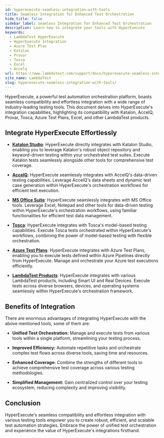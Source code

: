 ```yaml
---
id: hyperexecute-seamless-integration-with-tools
title: Seamless Integration for Enhanced Test Orchestration
hide_title: false
sidebar_label: Seamless Integration for Enhanced Test Orchestration
description: Learn how to integrate your tools with HyperExecute
keywords:
  - LambdaTest HyperExecute
  - HyperExecute Integration
  - Azure Test Plan
  - Katalon
  - Provar
  - Tosca
  - Excel
  - Accelq
url: https://www.lambdatest.com/support/docs/hyperexecute-seamless-integration-with-tools/
site_name: LambdaTest
slug: hyperexecute-seamless-integration-with-tools/
--- 
```


<script type="application/ld+json"
      dangerouslySetInnerHTML={{ __html: JSON.stringify({
       "@context": "https://schema.org",
        "@type": "BreadcrumbList",
        "itemListElement": [{
          "@type": "ListItem",
          "position": 1,
          "name": "Home",
          "item": "https://www.lambdatest.com"
        },{
          "@type": "ListItem",
          "position": 2,
          "name": "Support",
          "item": "https://www.lambdatest.com/support/docs/"
        },{
          "@type": "ListItem",
          "position": 3,
          "name": "Use Cases",
          "item": "https://www.lambdatest.com/support/docs/hyperexecute-seamless-integration-with-tools/"
        }]
      })
    }}
></script>

HyperExecute, a powerful test automation orchestration platform, boasts seamless compatibility and effortless integration with a wide range of industry-leading testing tools. This document delves into HyperExecute's integration capabilities, highlighting its compatibility with Katalon, AccelQ, Provar, Tosca, Azure Test Plans, Excel, and other LambdaTest products.

## Integrate HyperExecute Effortlessly

- [**Katalon Studio**](/docs/katalon-integration-with-hyperexecute/): HyperExecute directly integrates with Katalon Studio, enabling you to leverage Katalon's robust object repository and keyword-driven testing within your orchestrated test suites. Execute Katalon tests seamlessly alongside other tools for comprehensive test coverage.

- [**AccelQ**](/docs/hyperexecute-accelq-integration/): HyperExecute seamlessly integrates with AccelQ's data-driven testing capabilities. Leverage AccelQ's data sheets and dynamic test case generation within HyperExecute's orchestration workflows for efficient test execution.

- [**MS Office Suite**](/docs/hyperexecute-winapp-integration/): HyperExecute seamlessly integrates with MS Office tools. Leverage Excel, Notepad and other tools for data-driven testing within HyperExecute's orchestration workflows, using familiar functionalities for efficient test data management.

<!-- - Provar: HyperExecute integrates with Provar's low-code test automation framework. Execute Provar tests alongside other tools within HyperExecute's orchestration, benefiting from Provar's intuitive interface and ease of use. -->

- [**Tosca**](/docs/tosca-integration-with-hyperexecute/): HyperExecute integrates with Tosca's model-based testing capabilities. Execute Tosca tests orchestrated within HyperExecute's workflows, combining the power of model-based testing with flexible orchestration.

- [**Azure Test Plans**](/docs/hyperexecute-azure-test-plan/): HyperExecute integrates with Azure Test Plans, enabling you to execute tests defined within Azure Pipelines directly from HyperExecute. Manage and orchestrate your Azure test executions efficiently.

- [**LambdaTest Products**](/docs/he-integration-with-lambdatest-products/): HyperExecute integrates with various LambdaTest products, including Smart UI and Real Devices. Execute tests across diverse browsers, devices, and operating systems seamlessly within HyperExecute's orchestration framework.

## Benefits of Integration

There are enormous advantages of integrating HyperExecute with the above mentioned tools, some of them are:

- **Unified Test Orchestration:** Manage and execute tests from various tools within a single platform, streamlining your testing process.

- **Improved Efficiency:** Automate repetitive tasks and orchestrate complex test flows across diverse tools, saving time and resources.

- **Enhanced Coverage:** Combine the strengths of different tools to achieve comprehensive test coverage across various testing methodologies.

- **Simplified Management:** Gain centralized control over your testing ecosystem, reducing complexity and improving visibility.

## Conclusion

HyperExecute's seamless compatibility and effortless integration with various testing tools empower you to create robust, efficient, and scalable test automation strategies. Embrace the power of unified test orchestration and experience the value of HyperExecute's integrations firsthand.